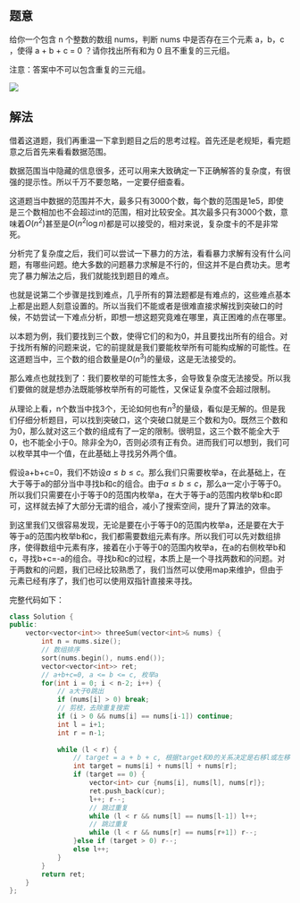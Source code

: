 ## 题意



给你一个包含 n 个整数的数组 nums，判断 nums 中是否存在三个元素 a，b，c ，使得 a + b + c = 0 ？请你找出所有和为 0 且不重复的三元组。

注意：答案中不可以包含重复的三元组。



![](https://tva1.sinaimg.cn/large/e6c9d24egy1gzyxl6xsffj21500oqgmq.jpg)



## 解法



借着这道题，我们再重温一下拿到题目之后的思考过程。首先还是老规矩，看完题意之后首先来看看数据范围。



数据范围当中隐藏的信息很多，还可以用来大致确定一下正确解答的复杂度，有很强的提示性。所以千万不要忽略，一定要仔细查看。



这道题当中数据的范围并不大，最多只有3000个数，每个数的范围是1e5，即使是三个数相加也不会超过int的范围，相对比较安全。其次最多只有3000个数，意味着$O(n^2)$甚至是$O(n^2\log n)$都是可以接受的，相对来说，复杂度卡的不是非常死。



分析完了复杂度之后，我们可以尝试一下暴力的方法，看看暴力求解有没有什么问题，有哪些问题。绝大多数的问题暴力求解是不行的，但这并不是白费功夫。思考完了暴力解法之后，我们就能找到题目的难点。



也就是说第二个步骤是找到难点，几乎所有的算法题都是有难点的，这些难点基本上都是出题人刻意设置的。所以当我们不能或者是很难直接求解找到突破口的时候，不妨尝试一下难点分析，即想一想这题究竟难在哪里，真正困难的点在哪里。



以本题为例，我们要找到三个数，使得它们的和为0，并且要找出所有的组合。对于找所有解的问题来说，它的前提就是我们要能枚举所有可能构成解的可能性。在这道题当中，三个数的组合数量是$O(n^3)$的量级，这是无法接受的。



那么难点也就找到了：我们要枚举的可能性太多，会导致复杂度无法接受。所以我们要做的就是想办法既能够枚举所有的可能性，又保证复杂度不会超过限制。



从理论上看，n个数当中找3个，无论如何也有$n^3$的量级，看似是无解的。但是我们仔细分析题目，可以找到突破口，这个突破口就是三个数和为0。既然三个数和为0，那么就对这三个数的组成有了一定的限制。很明显，这三个数不能全大于0，也不能全小于0。除非全为0，否则必须有正有负。进而我们可以想到，我们可以枚举其中一个值，在此基础上寻找另外两个值。



假设a+b+c=0，我们不妨设$a \le b \le c$。那么我们只需要枚举a，在此基础上，在大于等于a的部分当中寻找b和c的组合。由于$a\le b \le c$，那么a一定小于等于0。所以我们只需要在小于等于0的范围内枚举a，在大于等于a的范围内枚举b和c即可，这样就去掉了大部分无谓的组合，减小了搜索空间，提升了算法的效率。



到这里我们又很容易发现，无论是要在小于等于0的范围内枚举a，还是要在大于等于a的范围内枚举b和c，我们都需要数组元素有序。所以我们可以先对数组排序，使得数组中元素有序，接着在小于等于0的范围内枚举a，在a的右侧枚举b和c，寻找b+c=-a的组合。寻找b和c的过程，本质上是一个寻找两数和的问题。对于两数和的问题，我们已经比较熟悉了，我们当然可以使用map来维护，但由于元素已经有序了，我们也可以使用双指针直接来寻找。



完整代码如下：



```C++
class Solution {
public:
    vector<vector<int>> threeSum(vector<int>& nums) {
        int n = nums.size();
        // 数组排序
        sort(nums.begin(), nums.end());
        vector<vector<int>> ret;
        // a+b+c=0, a <= b <= c, 枚举a
        for(int i = 0; i < n-2; i++) {
            // a大于0跳出
            if (nums[i] > 0) break;
            // 剪枝，去除重复搜索
            if (i > 0 && nums[i] == nums[i-1]) continue;
            int l = i+1;
            int r = n-1;
            
            while (l < r) {
                // target = a + b + c, 根据target和0的关系决定是右移l或左移r
                int target = nums[i] + nums[l] + nums[r];
                if (target == 0) {
                    vector<int> cur {nums[i], nums[l], nums[r]};
                    ret.push_back(cur);
                    l++; r--;
                    // 跳过重复
                    while (l < r && nums[l] == nums[l-1]) l++;
                    // 跳过重复
                    while (l < r && nums[r] == nums[r+1]) r--;
                }else if (target > 0) r--;
                else l++;
            }
        }
        return ret;
    }
};
```

